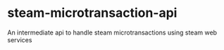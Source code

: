 # steam-microtransaction-api
An intermediate api to handle steam microtransactions using steam web services
